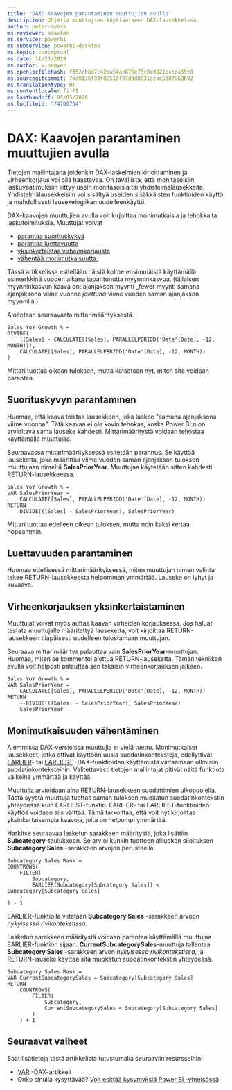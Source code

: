 ```yaml
---
title: 'DAX: Kaavojen parantaminen muuttujien avulla'
description: Ohjeita muuttujien käyttämiseen DAX-lausekkeissa.
author: peter-myers
ms.reviewer: asaxton
ms.service: powerbi
ms.subservice: powerbi-desktop
ms.topic: conceptual
ms.date: 11/23/2019
ms.author: v-pemyer
ms.openlocfilehash: f352cbbd7c42aa54ae876e73c0ed821eccda59c8
ms.sourcegitcommit: 7aa0136f93f88516f97ddd8031ccac5d07863b92
ms.translationtype: HT
ms.contentlocale: fi-FI
ms.lasthandoff: 05/05/2020
ms.locfileid: "74700704"
---
```

# <a name="dax-use-variables-to-improve-your-formulas"></a>DAX: Kaavojen parantaminen muuttujien avulla

Tietojen mallintajana joidenkin DAX-laskelmien kirjoittaminen ja virheenkorjaus voi olla haastavaa. On tavallista, että monitasoisiin laskuvaatimuksiin liittyy usein monitasoisia tai yhdistelmälausekkeita. Yhdistelmälausekkeisiin voi sisältyä useiden sisäkkäisten funktioiden käyttö ja mahdollisesti lausekelogiikan uudelleenkäyttö.

DAX-kaavojen muuttujien avulla voit kirjoittaa monimutkaisia ja tehokkaita laskutoimituksia. Muuttujat voivat

- [parantaa suorituskykyä](#improve-performance)
- [parantaa luettavuutta](#improve-readability)
- [yksinkertaistaa virheenkorjausta](#simplify-debugging)
- [vähentää monimutkaisuutta.](#reduce-complexity)

Tässä artikkelissa esitellään näistä kolme ensimmäistä käyttämällä esimerkkinä vuoden aikana tapahtunutta myynninkasvua. (tällaisen myynninkasvun kaava on: ajanjakson myynti _fewer myynti samana ajanjaksona viime vuonna _jaettuna_ viime vuoden saman ajanjakson myynnillä.)

Aloitetaan seuraavasta mittarimäärityksestä.

```dax
Sales YoY Growth % =
DIVIDE(
    ([Sales] - CALCULATE([Sales], PARALLELPERIOD('Date'[Date], -12, MONTH))),
    CALCULATE([Sales], PARALLELPERIOD('Date'[Date], -12, MONTH))
)
```

Mittari tuottaa oikean tuloksen, mutta katsotaan nyt, miten sitä voidaan parantaa.

## <a name="improve-performance"></a>Suorituskyvyn parantaminen

Huomaa, että kaava toistaa lausekkeen, joka laskee "samana ajanjaksona viime vuonna". Tätä kaavaa ei ole kovin tehokas, koska Power BI:n on arvioitava sama lauseke kahdesti. Mittarimääritystä voidaan tehostaa käyttämällä muuttujaa.

Seuraavassa mittarimäärityksessä esitetään parannus. Se käyttää lauseketta, joka määrittää viime vuoden saman ajanjakson tuloksen muuttujaan nimeltä **SalesPriorYear**. Muuttujaa käytetään sitten kahdesti RETURN-lausekkeessa.

```dax
Sales YoY Growth % =
VAR SalesPriorYear =
    CALCULATE([Sales], PARALLELPERIOD('Date'[Date], -12, MONTH))
RETURN
    DIVIDE(([Sales] - SalesPriorYear), SalesPriorYear)
```

Mittari tuottaa edelleen oikean tuloksen, mutta noin kaksi kertaa nopeammin.

## <a name="improve-readability"></a>Luettavuuden parantaminen

Huomaa edellisessä mittarimäärityksessä, miten muuttujan nimen valinta tekee RETURN-lausekkeesta helpomman ymmärtää. Lauseke on lyhyt ja kuvaava.

## <a name="simplify-debugging"></a>Virheenkorjauksen yksinkertaistaminen

Muuttujat voivat myös auttaa kaavan virheiden korjauksessa. Jos haluat testata muuttujalle määritettyä lauseketta, voit kirjoittaa RETURN-lausekkeen tilapäisesti uudelleen tulostamaan muuttujan.

Seuraava mittarimääritys palauttaa vain **SalesPriorYear**-muuttujan. Huomaa, miten se kommentoi aiottua RETURN-lauseketta. Tämän tekniikan avulla voit helposti palauttaa sen takaisin virheenkorjauksen jälkeen.

```dax
Sales YoY Growth % =
VAR SalesPriorYear =
    CALCULATE([Sales], PARALLELPERIOD('Date'[Date], -12, MONTH))
RETURN
    --DIVIDE(([Sales] - SalesPriorYear), SalesPriorYear)
    SalesPriorYear
```

## <a name="reduce-complexity"></a>Monimutkaisuuden vähentäminen

Aiemmissa DAX-versioissa muuttujia ei vielä tuettu. Monimutkaiset lausekkeet, jotka ottivat käyttöön uusia suodatinkonteksteja, edellyttivät [EARLIER](/dax/earlier-function-dax)- tai [EARLIEST](/dax/earliest-function-dax) -DAX-funktioiden käyttämistä viittaamaan ulkoisiin suodatinkonteksteihin. Valitettavasti tietojen mallintajat pitivät näitä funktiota vaikeina ymmärtää ja käyttää.

Muuttujia arvioidaan aina RETURN-lausekkeen suodattimien ulkopuolella. Tästä syystä muuttuja tuottaa saman tuloksen muokatun suodatinkontekstin yhteydessä kuin EARLIEST-funktio. EARLIER- tai EARLIEST-funktioiden käyttöä voidaan siis välttää. Tämä tarkoittaa, että voit nyt kirjoittaa yksinkertaisempia kaavoja, joita on helpompi ymmärtää.

Harkitse seuraavaa lasketun sarakkeen määritystä, joka lisättiin **Subcategory**-taulukkoon. Se arvioi kunkin tuotteen aliluokan sijoituksen **Subcategory Sales** -sarakkeen arvojen perusteella.

```dax
Subcategory Sales Rank =
COUNTROWS(
    FILTER(
        Subcategory,
        EARLIER(Subcategory[Subcategory Sales]) < Subcategory[Subcategory Sales]
    )
) + 1
```

EARLIER-funktiolla viitataan **Subcategory Sales** -sarakkeen arvoon _nykyisessä rivikontekstissa_.

Lasketun sarakkeen määritystä voidaan parantaa käyttämällä muuttujaa EARLIER-funktion sijaan. **CurrentSubcategorySales**-muuttuja tallentaa **Subcategory Sales** -sarakkeen arvon _nykyisessä rivikontekstissa_, ja RETURN-lauseke käyttää sitä muokatun suodatinkontekstin yhteydessä.

```dax
Subcategory Sales Rank =
VAR CurrentSubcategorySales = Subcategory[Subcategory Sales]
RETURN
    COUNTROWS(
        FILTER(
            Subcategory,
            CurrentSubcategorySales < Subcategory[Subcategory Sales]
        )
    ) + 1
```

## <a name="next-steps"></a>Seuraavat vaiheet

Saat lisätietoja tästä artikkelista tutustumalla seuraaviin resursseihin:

- [VAR](/dax/var-dax) -DAX-artikkeli
- Onko sinulla kysyttävää? [Voit esittää kysymyksiä Power BI -yhteisössä](https://community.powerbi.com/)
